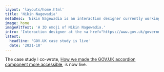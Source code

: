 ```yaml
---
layout: 'layouts/home.html'
title: 'Nikin Nagewadia'
metaDesc: 'Nikin Nagewadia is an interaction designer currently working at the Government Digial Service in London, England.'
image: home
imageAltText: 'A 3D emoji of Nikin Nagewadia.'
intro: 'Interaction designer at the <a href="https://www.gov.uk/government/organisations/government-digital-service">Government Digital Service</a>'
latest:
  headline: 'GOV.UK case study is live'
  date: '2021-10'
---
```


<p>The case study I co-wrote, <a href='https://insidegovuk.blog.gov.uk/2021/10/29/how-we-made-the-gov-uk-accordion-component-more-accessible/' rel='external'>How we made the GOV.UK accordion component more accessible</a>, is now live.</p>
